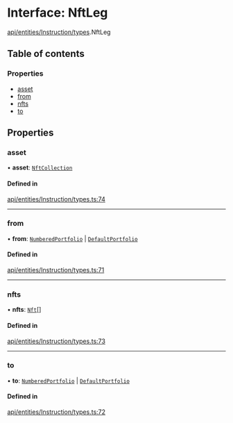 # Interface: NftLeg

[api/entities/Instruction/types](../wiki/api.entities.Instruction.types).NftLeg

## Table of contents

### Properties

- [asset](../wiki/api.entities.Instruction.types.NftLeg#asset)
- [from](../wiki/api.entities.Instruction.types.NftLeg#from)
- [nfts](../wiki/api.entities.Instruction.types.NftLeg#nfts)
- [to](../wiki/api.entities.Instruction.types.NftLeg#to)

## Properties

### asset

• **asset**: [`NftCollection`](../wiki/api.entities.Asset.NonFungible.NftCollection.NftCollection)

#### Defined in

[api/entities/Instruction/types.ts:74](https://github.com/PolymeshAssociation/polymesh-sdk/blob/9a8715021/src/api/entities/Instruction/types.ts#L74)

___

### from

• **from**: [`NumberedPortfolio`](../wiki/api.entities.NumberedPortfolio.NumberedPortfolio) \| [`DefaultPortfolio`](../wiki/api.entities.DefaultPortfolio.DefaultPortfolio)

#### Defined in

[api/entities/Instruction/types.ts:71](https://github.com/PolymeshAssociation/polymesh-sdk/blob/9a8715021/src/api/entities/Instruction/types.ts#L71)

___

### nfts

• **nfts**: [`Nft`](../wiki/api.entities.Asset.NonFungible.Nft.Nft)[]

#### Defined in

[api/entities/Instruction/types.ts:73](https://github.com/PolymeshAssociation/polymesh-sdk/blob/9a8715021/src/api/entities/Instruction/types.ts#L73)

___

### to

• **to**: [`NumberedPortfolio`](../wiki/api.entities.NumberedPortfolio.NumberedPortfolio) \| [`DefaultPortfolio`](../wiki/api.entities.DefaultPortfolio.DefaultPortfolio)

#### Defined in

[api/entities/Instruction/types.ts:72](https://github.com/PolymeshAssociation/polymesh-sdk/blob/9a8715021/src/api/entities/Instruction/types.ts#L72)
